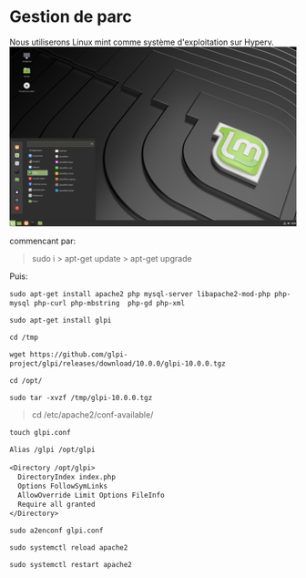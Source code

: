 # Gestion de parc

Nous utiliserons Linux mint comme système d'exploitation sur Hyperv.
 ![image](https://github.com/Pyncro/sisr-tickets/blob/main/chhh/linux%20mint.png)
 
 
 commencant par:
 
>sudo i  > apt-get update > apt-get upgrade
>

Puis:


```
sudo apt-get install apache2 php mysql-server libapache2-mod-php php-mysql php-curl php-mbstring  php-gd php-xml

```


```
sudo apt-get install glpi 
```


```
cd /tmp
```

```
wget https://github.com/glpi-project/glpi/releases/download/10.0.0/glpi-10.0.0.tgz
```

```
cd /opt/
```


```
sudo tar -xvzf /tmp/glpi-10.0.0.tgz
```

> cd /etc/apache2/conf-available/

```
touch glpi.conf
```

```
Alias /glpi /opt/glpi

<Directory /opt/glpi>
  DirectoryIndex index.php
  Options FollowSymLinks
  AllowOverride Limit Options FileInfo
  Require all granted
</Directory>
```


```
sudo a2enconf glpi.conf
```

```
sudo systemctl reload apache2
```

```
sudo systemctl restart apache2
```
